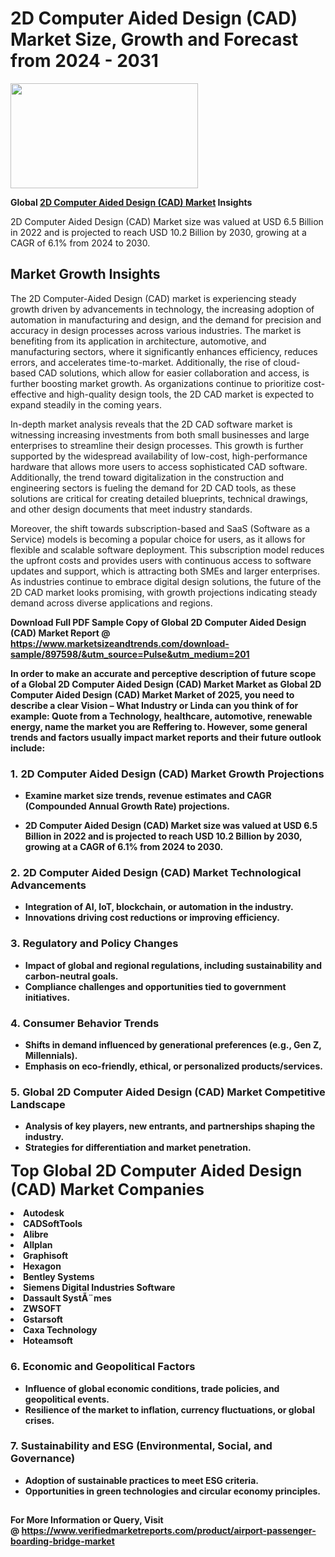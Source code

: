 <H1>2D Computer Aided Design (CAD) Market Size, Growth and Forecast from 2024 - 2031</H1><img class="aligncenter size-medium wp-image-584254" src="https://thirdeyenews.in/wp-content/uploads/2024/09/Global-Market-Research-300x168.jpeg" alt="" width="300" height="168" /><p><strong>Global&nbsp;<a href="https://www.marketsizeandtrends.com/download-sample/897598/&amp;utm_source=Pulse&amp;utm_medium=201">2D Computer Aided Design (CAD) Market</a> Insights</strong></p><p>2D Computer Aided Design (CAD) Market size was valued at USD 6.5 Billion in 2022 and is projected to reach USD 10.2 Billion by 2030, growing at a CAGR of 6.1% from 2024 to 2030.</p><p><h2>Market Growth Insights</h2> <p>The 2D Computer-Aided Design (CAD) market is experiencing steady growth driven by advancements in technology, the increasing adoption of automation in manufacturing and design, and the demand for precision and accuracy in design processes across various industries. The market is benefiting from its application in architecture, automotive, and manufacturing sectors, where it significantly enhances efficiency, reduces errors, and accelerates time-to-market. Additionally, the rise of cloud-based CAD solutions, which allow for easier collaboration and access, is further boosting market growth. As organizations continue to prioritize cost-effective and high-quality design tools, the 2D CAD market is expected to expand steadily in the coming years.</p> <p><strong></strong></p> <p>In-depth market analysis reveals that the 2D CAD software market is witnessing increasing investments from both small businesses and large enterprises to streamline their design processes. This growth is further supported by the widespread availability of low-cost, high-performance hardware that allows more users to access sophisticated CAD software. Additionally, the trend toward digitalization in the construction and engineering sectors is fueling the demand for 2D CAD tools, as these solutions are critical for creating detailed blueprints, technical drawings, and other design documents that meet industry standards.</p> <p>Moreover, the shift towards subscription-based and SaaS (Software as a Service) models is becoming a popular choice for users, as it allows for flexible and scalable software deployment. This subscription model reduces the upfront costs and provides users with continuous access to software updates and support, which is attracting both SMEs and larger enterprises. As industries continue to embrace digital design solutions, the future of the 2D CAD market looks promising, with growth projections indicating steady demand across diverse applications and regions.</p> <p><strong></p><p><span class=""><strong>Download Full PDF Sample Copy of Global 2D Computer Aided Design (CAD) Market Report</strong> @ <a href="https://www.marketsizeandtrends.com/download-sample/897598/&amp;utm_source=Pulse&amp;utm_medium=201" target="_blank">https://www.marketsizeandtrends.com/download-sample/897598/&amp;utm_source=Pulse&amp;utm_medium=201</a></span></p><p>In order to make an accurate and perceptive description of future scope of a Global&nbsp;2D Computer Aided Design (CAD) Market Market as Global&nbsp;2D Computer Aided Design (CAD) Market Market of 2025, you need to describe a clear Vision &ndash; What Industry or Linda can you think of for example: Quote from a Technology, healthcare, automotive, renewable energy, name the market you are Reffering to. However, some general trends and factors usually impact market reports and their future outlook include:</p><h3>1.&nbsp;<strong>2D Computer Aided Design (CAD) Market Growth Projections</strong></h3><ul><li>Examine market size trends, revenue estimates and CAGR (Compounded Annual Growth Rate) projections.</li><li><p>2D Computer Aided Design (CAD) Market size was valued at USD 6.5 Billion in 2022 and is projected to reach USD 10.2 Billion by 2030, growing at a CAGR of 6.1% from 2024 to 2030.</p></li></ul><h3>2.&nbsp;<strong>2D Computer Aided Design (CAD) Market Technological Advancements</strong></h3><ul><li>Integration of AI, IoT, blockchain, or automation in the industry.</li><li>Innovations driving cost reductions or improving efficiency.</li></ul><h3>3.&nbsp;<strong>Regulatory and Policy Changes</strong></h3><ul><li>Impact of global and regional regulations, including sustainability and carbon-neutral goals.</li><li>Compliance challenges and opportunities tied to government initiatives.</li></ul><h3>4.&nbsp;<strong>Consumer Behavior Trends</strong></h3><ul><li>Shifts in demand influenced by generational preferences (e.g., Gen Z, Millennials).</li><li>Emphasis on eco-friendly, ethical, or personalized products/services.</li></ul><h3>5.&nbsp;<strong>Global 2D Computer Aided Design (CAD) Market Competitive Landscape</strong></h3><ul><li>Analysis of key players, new entrants, and partnerships shaping the industry.</li><li>Strategies for differentiation and market penetration.</li></ul><p data-pm-slice="1 1 []"><span style="color: inherit; font-family: inherit; font-size: 25px;">Top Global 2D Computer Aided Design (CAD) Market Companies</span></p><div class="" data-test-id=""><p><li>Autodesk</li><li> CADSoftTools</li><li> Alibre</li><li> Allplan</li><li> Graphisoft</li><li> Hexagon</li><li> Bentley Systems</li><li> Siemens Digital Industries Software</li><li> Dassault SystÃ¨mes</li><li> ZWSOFT</li><li> Gstarsoft</li><li> Caxa Technology</li><li> Hoteamsoft</li></p></div><h3>6.&nbsp;<strong>Economic and Geopolitical Factors</strong></h3><ul><li>Influence of global economic conditions, trade policies, and geopolitical events.</li><li>Resilience of the market to inflation, currency fluctuations, or global crises.</li></ul><h3>7.&nbsp;<strong>Sustainability and ESG (Environmental, Social, and Governance)</strong></h3><ul><li>Adoption of sustainable practices to meet ESG criteria.</li><li>Opportunities in green technologies and circular economy principles.</li></ul><h2><strong style="font-size: 14px;">For More Information or Query, Visit @&nbsp;</strong><a style="background-color: #ffffff; font-size: 14px;" href="https://www.marketsizeandtrends.com/report/2d-computer-aided-design-cad-market/" target="_blank">https://www.verifiedmarketreports.com/product/airport-passenger-boarding-bridge-market</a></h2>
